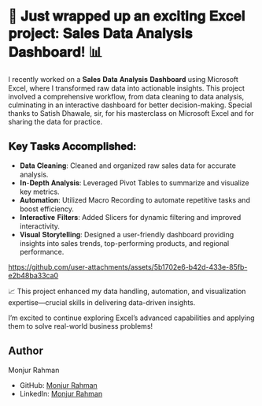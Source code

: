 # 🚀 𝐉𝐮𝐬𝐭 𝐰𝐫𝐚𝐩𝐩𝐞𝐝 𝐮𝐩 𝐚𝐧 𝐞𝐱𝐜𝐢𝐭𝐢𝐧𝐠 𝐄𝐱𝐜𝐞𝐥 𝐩𝐫𝐨𝐣𝐞𝐜𝐭: 𝐒𝐚𝐥𝐞𝐬 𝐃𝐚𝐭𝐚 𝐀𝐧𝐚𝐥𝐲𝐬𝐢𝐬 𝐃𝐚𝐬𝐡𝐛𝐨𝐚𝐫𝐝! 📊

I recently worked on a 𝐒𝐚𝐥𝐞𝐬 𝐃𝐚𝐭𝐚 𝐀𝐧𝐚𝐥𝐲𝐬𝐢𝐬 𝐃𝐚𝐬𝐡𝐛𝐨𝐚𝐫𝐝 using Microsoft Excel, where I transformed raw data into actionable insights. This project involved a comprehensive workflow, from data cleaning to data analysis, culminating in an interactive dashboard for better decision-making. Special thanks to Satish Dhawale, sir, for his masterclass on Microsoft Excel and for sharing the data for practice. 

## 𝐊𝐞𝐲 𝐓𝐚𝐬𝐤𝐬 𝐀𝐜𝐜𝐨𝐦𝐩𝐥𝐢𝐬𝐡𝐞𝐝:

- 𝐃𝐚𝐭𝐚 𝐂𝐥𝐞𝐚𝐧𝐢𝐧𝐠: Cleaned and organized raw sales data for accurate analysis.
- 𝐈𝐧-𝐃𝐞𝐩𝐭𝐡 𝐀𝐧𝐚𝐥𝐲𝐬𝐢𝐬: Leveraged Pivot Tables to summarize and visualize key metrics.
- 𝐀𝐮𝐭𝐨𝐦𝐚𝐭𝐢𝐨𝐧: Utilized Macro Recording to automate repetitive tasks and boost efficiency.
- 𝐈𝐧𝐭𝐞𝐫𝐚𝐜𝐭𝐢𝐯𝐞 𝐅𝐢𝐥𝐭𝐞𝐫𝐬: Added Slicers for dynamic filtering and improved interactivity.
- 𝐕𝐢𝐬𝐮𝐚𝐥 𝐒𝐭𝐨𝐫𝐲𝐭𝐞𝐥𝐥𝐢𝐧𝐠: Designed a user-friendly dashboard providing insights into sales trends, top-performing products, and regional performance.


https://github.com/user-attachments/assets/5b1702e6-b42d-433e-85fb-e2b48ba33ca0


📈 This project enhanced my data handling, automation, and visualization expertise—crucial skills in delivering data-driven insights.

I’m excited to continue exploring Excel’s advanced capabilities and applying them to solve real-world business problems!

## Author
Monjur Rahman
- GitHub: [Monjur Rahman](https://github.com/monjur77)
- LinkedIn: [Monjur Rahman](https://www.linkedin.com/in/monjur-rahman77/)

